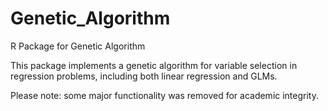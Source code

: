# Genetic_Algorithm
R Package for Genetic Algorithm

This package implements a genetic algorithm for variable selection in regression problems, including both linear regression and GLMs.


Please note: some major functionality was removed for academic integrity.
